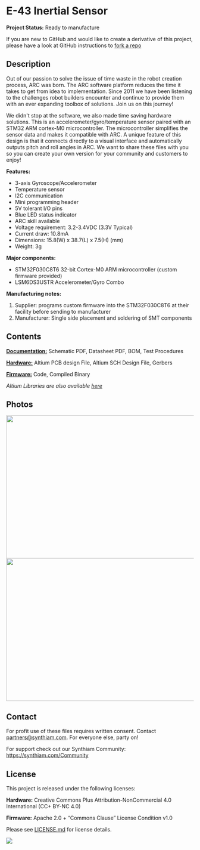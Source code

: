 # E-43 Inertial Sensor

**Project Status:** Ready to manufacture

If you are new to GitHub and would like to create a derivative of this project, please have a look at GitHub instructions to [fork a repo](https://help.github.com/en/articles/fork-a-repo)

## Description

Out of our passion to solve the issue of time waste in the robot creation process, ARC was born. The ARC software platform reduces the time it takes to get from idea to implementation. Since 2011 we have been listening to the challenges robot builders encounter and continue to provide them with an ever expanding toolbox of solutions. Join us on this journey!

We didn't stop at the software, we also made time saving hardware solutions. This is an accelerometer/gyro/temperature sensor paired with an STM32 ARM cortex-M0 microcontroller. The microcontroller simplifies the sensor data and makes it compatible with ARC. A unique feature of this design is that it connects directly to a visual interface and automatically outputs pitch and roll angles in ARC. We want to share these files with you so you can create your own version for your community and customers to enjoy!

**Features:** 
- 3-axis Gyroscope/Accelerometer
- Temperature sensor
- I2C communication
- Mini programming header
- 5V tolerant I/O pins
- Blue LED status indicator
- ARC skill available 
- Voltage requirement: 3.2-3.4VDC (3.3V Typical)
- Current draw: 10.8mA
- Dimensions: 15.8(W) x 38.7(L) x 7.5(H) (mm)
- Weight: 3g

**Major components:** 
- STM32F030C8T6 32-bit Cortex-M0 ARM microcontroller (custom firmware provided)
- LSM6DS3USTR Accelerometer/Gyro Combo 

**Manufacturing notes:** 
1. Supplier: programs custom firmware into the STM32F030C8T6 at their facility before sending to manufacturer
2. Manufacturer: Single side placement and soldering of SMT components

## Contents

[**Documentation:**](https://github.com/synthiam/E-43_Inertial_Sensor/tree/master/E-43%20Documentation) Schematic PDF, Datasheet PDF, BOM, Test Procedures

[**Hardware:**](https://github.com/synthiam/E-43_Inertial_Sensor/tree/master/E-43%20Hardware) Altium PCB design File, Altium SCH Design File, Gerbers

[**Firmware:**](https://github.com/synthiam/E-43_Inertial_Sensor/tree/master/E-43%20Firmware) Code, Compiled Binary

*Altium Libraries are also available <a href="https://github.com/synthiam/Synthiam_Altium_Librairies">here</a>*

## Photos

<p align="left">
<img src="https://live.staticflickr.com/65535/40785586263_a348ae7096_k.jpg" width="683" height="383">
<img src="https://live.staticflickr.com/65535/46962806074_21fb103b8a_k.jpg" width="683" height="383"></p>

## Contact

For profit use of these files requires written consent. Contact partners@synthiam.com. For everyone else, party on!

For support check out our Synthiam Community: https://synthiam.com/Community

## License

This project is released under the following licenses:

**Hardware:** Creative Commons Plus Attribution-NonCommercial 4.0 International (CC+ BY-NC 4.0)

**Firmware:** Apache 2.0 + “Commons Clause” License Condition v1.0

Please see [LICENSE.md](https://github.com/synthiam/E-43_Inertial_Sensor/blob/master/LICENSE.md) for license details.

<a href="https://synthiam.com"><img src="https://live.staticflickr.com/65535/47791527651_358dffb302_m.jpg"></a>
